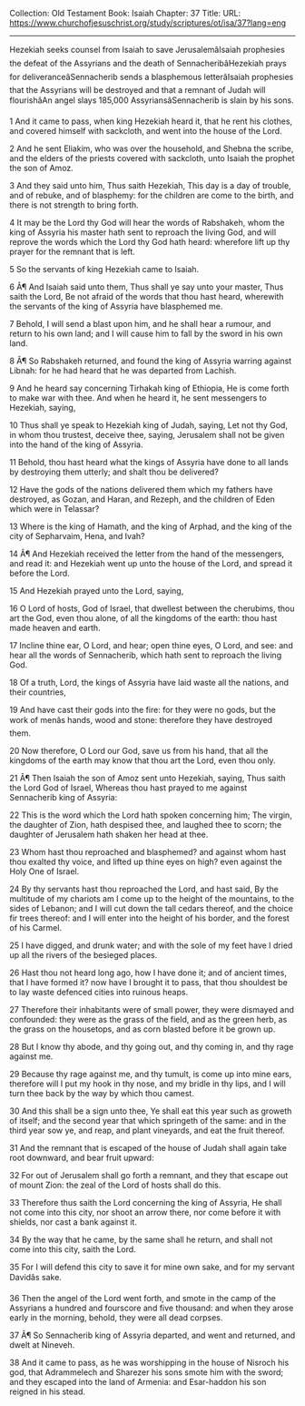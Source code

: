 Collection: Old Testament
Book: Isaiah
Chapter: 37
Title: 
URL: https://www.churchofjesuschrist.org/study/scriptures/ot/isa/37?lang=eng

---

Hezekiah seeks counsel from Isaiah to save JerusalemâIsaiah prophesies the defeat of the Assyrians and the death of SennacheribâHezekiah prays for deliveranceâSennacherib sends a blasphemous letterâIsaiah prophesies that the Assyrians will be destroyed and that a remnant of Judah will flourishâAn angel slays 185,000 AssyriansâSennacherib is slain by his sons.

1 And it came to pass, when king Hezekiah heard it, that he rent his clothes, and covered himself with sackcloth, and went into the house of the Lord.

2 And he sent Eliakim, who was over the household, and Shebna the scribe, and the elders of the priests covered with sackcloth, unto Isaiah the prophet the son of Amoz.

3 And they said unto him, Thus saith Hezekiah, This day is a day of trouble, and of rebuke, and of blasphemy: for the children are come to the birth, and there is not strength to bring forth.

4 It may be the Lord thy God will hear the words of Rabshakeh, whom the king of Assyria his master hath sent to reproach the living God, and will reprove the words which the Lord thy God hath heard: wherefore lift up thy prayer for the remnant that is left.

5 So the servants of king Hezekiah came to Isaiah.

6 Â¶ And Isaiah said unto them, Thus shall ye say unto your master, Thus saith the Lord, Be not afraid of the words that thou hast heard, wherewith the servants of the king of Assyria have blasphemed me.

7 Behold, I will send a blast upon him, and he shall hear a rumour, and return to his own land; and I will cause him to fall by the sword in his own land.

8 Â¶ So Rabshakeh returned, and found the king of Assyria warring against Libnah: for he had heard that he was departed from Lachish.

9 And he heard say concerning Tirhakah king of Ethiopia, He is come forth to make war with thee. And when he heard it, he sent messengers to Hezekiah, saying,

10 Thus shall ye speak to Hezekiah king of Judah, saying, Let not thy God, in whom thou trustest, deceive thee, saying, Jerusalem shall not be given into the hand of the king of Assyria.

11 Behold, thou hast heard what the kings of Assyria have done to all lands by destroying them utterly; and shalt thou be delivered?

12 Have the gods of the nations delivered them which my fathers have destroyed, as Gozan, and Haran, and Rezeph, and the children of Eden which were in Telassar?

13 Where is the king of Hamath, and the king of Arphad, and the king of the city of Sepharvaim, Hena, and Ivah?

14 Â¶ And Hezekiah received the letter from the hand of the messengers, and read it: and Hezekiah went up unto the house of the Lord, and spread it before the Lord.

15 And Hezekiah prayed unto the Lord, saying,

16 O Lord of hosts, God of Israel, that dwellest between the cherubims, thou art the God, even thou alone, of all the kingdoms of the earth: thou hast made heaven and earth.

17 Incline thine ear, O Lord, and hear; open thine eyes, O Lord, and see: and hear all the words of Sennacherib, which hath sent to reproach the living God.

18 Of a truth, Lord, the kings of Assyria have laid waste all the nations, and their countries,

19 And have cast their gods into the fire: for they were no gods, but the work of menâs hands, wood and stone: therefore they have destroyed them.

20 Now therefore, O Lord our God, save us from his hand, that all the kingdoms of the earth may know that thou art the Lord, even thou only.

21 Â¶ Then Isaiah the son of Amoz sent unto Hezekiah, saying, Thus saith the Lord God of Israel, Whereas thou hast prayed to me against Sennacherib king of Assyria:

22 This is the word which the Lord hath spoken concerning him; The virgin, the daughter of Zion, hath despised thee, and laughed thee to scorn; the daughter of Jerusalem hath shaken her head at thee.

23 Whom hast thou reproached and blasphemed? and against whom hast thou exalted thy voice, and lifted up thine eyes on high? even against the Holy One of Israel.

24 By thy servants hast thou reproached the Lord, and hast said, By the multitude of my chariots am I come up to the height of the mountains, to the sides of Lebanon; and I will cut down the tall cedars thereof, and the choice fir trees thereof: and I will enter into the height of his border, and the forest of his Carmel.

25 I have digged, and drunk water; and with the sole of my feet have I dried up all the rivers of the besieged places.

26 Hast thou not heard long ago, how I have done it; and of ancient times, that I have formed it? now have I brought it to pass, that thou shouldest be to lay waste defenced cities into ruinous heaps.

27 Therefore their inhabitants were of small power, they were dismayed and confounded: they were as the grass of the field, and as the green herb, as the grass on the housetops, and as corn blasted before it be grown up.

28 But I know thy abode, and thy going out, and thy coming in, and thy rage against me.

29 Because thy rage against me, and thy tumult, is come up into mine ears, therefore will I put my hook in thy nose, and my bridle in thy lips, and I will turn thee back by the way by which thou camest.

30 And this shall be a sign unto thee, Ye shall eat this year such as groweth of itself; and the second year that which springeth of the same: and in the third year sow ye, and reap, and plant vineyards, and eat the fruit thereof.

31 And the remnant that is escaped of the house of Judah shall again take root downward, and bear fruit upward:

32 For out of Jerusalem shall go forth a remnant, and they that escape out of mount Zion: the zeal of the Lord of hosts shall do this.

33 Therefore thus saith the Lord concerning the king of Assyria, He shall not come into this city, nor shoot an arrow there, nor come before it with shields, nor cast a bank against it.

34 By the way that he came, by the same shall he return, and shall not come into this city, saith the Lord.

35 For I will defend this city to save it for mine own sake, and for my servant Davidâs sake.

36 Then the angel of the Lord went forth, and smote in the camp of the Assyrians a hundred and fourscore and five thousand: and when they arose early in the morning, behold, they were all dead corpses.

37 Â¶ So Sennacherib king of Assyria departed, and went and returned, and dwelt at Nineveh.

38 And it came to pass, as he was worshipping in the house of Nisroch his god, that Adrammelech and Sharezer his sons smote him with the sword; and they escaped into the land of Armenia: and Esar-haddon his son reigned in his stead.
